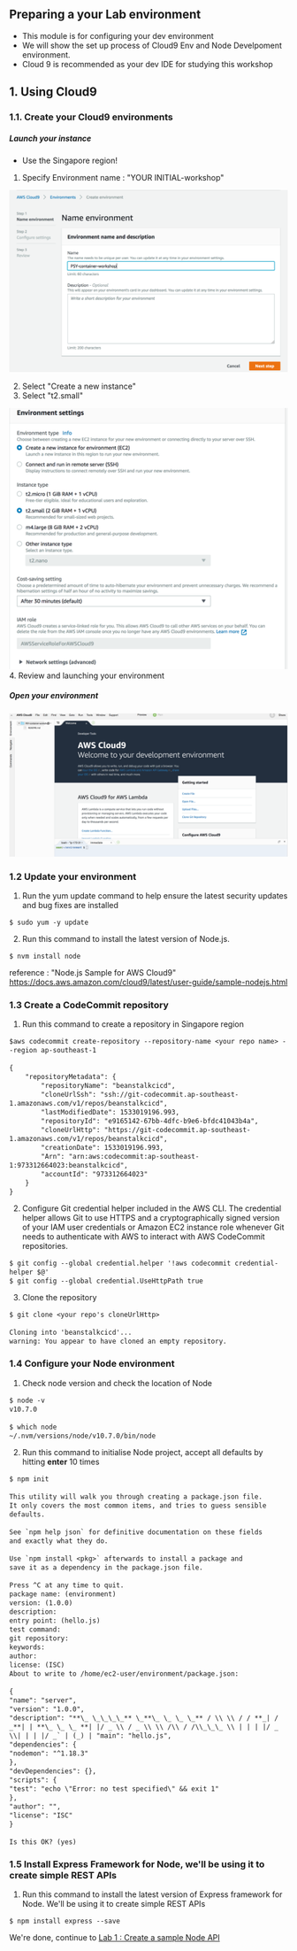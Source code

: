 ## Preparing a your Lab environment

- This module is for configuring your dev environment
- We will show the set up process of Cloud9 Env and Node Develpoment environment.
- Cloud 9 is recommended as your dev IDE for studying this workshop

## 1. Using Cloud9

### 1.1. Create your Cloud9 environments

##### Launch your instance

- Use the Singapore region!

1.  Specify Environment name : "YOUR INITIAL-workshop"

![ec2 instance](./imgs/00/01.png)

2.  Select "Create a new instance"
3.  Select "t2.small"

![ec2 instance](./imgs/00/02.png) 4. Review and launching your environment

##### Open your environment

![ec2 instance](./imgs/00/03.png)

### 1.2 Update your environment

1.  Run the yum update command to help ensure the latest security updates and bug fixes are installed

```
$ sudo yum -y update
```

2.  Run this command to install the latest version of Node.js.

```
$ nvm install node
```

reference : "Node.js Sample for AWS Cloud9" https://docs.aws.amazon.com/cloud9/latest/user-guide/sample-nodejs.html

### 1.3 Create a CodeCommit repository

1.  Run this command to create a repository in Singapore region

```
$aws codecommit create-repository --repository-name <your repo name> --region ap-southeast-1

{
    "repositoryMetadata": {
        "repositoryName": "beanstalkcicd",
        "cloneUrlSsh": "ssh://git-codecommit.ap-southeast-1.amazonaws.com/v1/repos/beanstalkcicd",
        "lastModifiedDate": 1533019196.993,
        "repositoryId": "e9165142-67bb-4dfc-b9e6-bfdc41043b4a",
        "cloneUrlHttp": "https://git-codecommit.ap-southeast-1.amazonaws.com/v1/repos/beanstalkcicd",
        "creationDate": 1533019196.993,
        "Arn": "arn:aws:codecommit:ap-southeast-1:973312664023:beanstalkcicd",
        "accountId": "973312664023"
    }
}
```

2.  Configure Git credential helper included in the AWS CLI. The credential helper allows Git to use HTTPS and a cryptographically signed version of your IAM user credentials or Amazon EC2 instance role whenever Git needs to authenticate with AWS to interact with AWS CodeCommit repositories.

```
$ git config --global credential.helper '!aws codecommit credential-helper $@'
$ git config --global credential.UseHttpPath true
```

3.  Clone the repository

```
$ git clone <your repo's cloneUrlHttp>

Cloning into 'beanstalkcicd'...
warning: You appear to have cloned an empty repository.
```

### 1.4 Configure your Node environment

1.  Check node version and check the location of Node

```
$ node -v
v10.7.0

$ which node
~/.nvm/versions/node/v10.7.0/bin/node
```

2.  Run this command to initialise Node project, accept all defaults by hitting **enter** 10 times

```
$ npm init

This utility will walk you through creating a package.json file.
It only covers the most common items, and tries to guess sensible defaults.

See `npm help json` for definitive documentation on these fields
and exactly what they do.

Use `npm install <pkg>` afterwards to install a package and
save it as a dependency in the package.json file.

Press ^C at any time to quit.
package name: (environment)
version: (1.0.0)
description:
entry point: (hello.js)
test command:
git repository:
keywords:
author:
license: (ISC)
About to write to /home/ec2-user/environment/package.json:

{
"name": "server",
"version": "1.0.0",
"description": "**\_ \_\_\_\_** \_**\_ \_ \_ \_** / \\ \\ / / **_| / _**| | **\_ \_ \_ **| |/ _ \\ / _ \\ \\ /\\ / /\\_\_\_ \\ | | | |/ _ \\| | | |/ _` | (_) | "main": "hello.js",
"dependencies": {
"nodemon": "^1.18.3"
},
"devDependencies": {},
"scripts": {
"test": "echo \"Error: no test specified\" && exit 1"
},
"author": "",
"license": "ISC"
}

Is this OK? (yes)
```

### 1.5 Install Express Framework for Node, we'll be using it to create simple REST APIs

1.  Run this command to install the latest version of Express framework for Node. We'll be using it to create simple REST APIs

```
$ npm install express --save
```

We're done, continue to [Lab 1 : Create a sample Node API](./doc-module-01.md)

